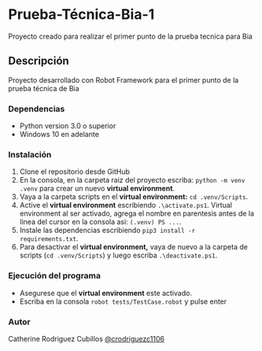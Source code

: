 # Prueba-Técnica-Bia-1

Proyecto creado para realizar el primer punto de la prueba tecnica para Bia

## Descripción

Proyecto desarrollado con Robot Framework para el primer punto de la prueba técnica de Bia

### Dependencias

* Python version 3.0 o superior
* Windows 10 en adelante

### Instalación

1. Clone el repositorio desde GitHub
2. En la consola, en la carpeta raiz del proyecto escriba: `python -m venv .venv` para crear un nuevo **virtual environment**.
3. Vaya a la carpeta scripts en el **virtual environment:** `cd .venv/Scripts`.
4. Active el **virtual environment** escribiendo `.\activate.ps1`. Virtual environment al ser activado, agrega el nombre en parentesis antes de la linea del cursor en la consola asi: 
`(.venv) PS ...`.
5. Instale las dependencias escribiendo `pip3 install -r requirements.txt`.
6. Para desactivar el **virtual environment,** vaya de nuevo a la carpeta de scripts (`cd .venv/Scripts`) y luego escriba `.\deactivate.ps1`.

### Ejecución del programa

* Asegurese que el **virtual environment** este activado.
* Escriba en la consola  `robot tests/TestCase.robot` y pulse enter

### Autor

Catherine Rodriguez Cubillos [@crodriguezc1106](https://github.com/crodriguezc1106)